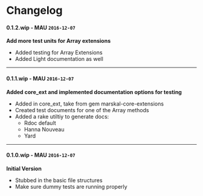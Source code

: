 # Changelog

#### 0.1.2.wip - MAU `2016-12-07`  
**Add more test units for Array extensions**

* Added testing for Array Extensions
* Added Light documentation as well

---
#### 0.1.1.wip - MAU `2016-12-07`  
**Added core_ext and implemented documentation options for testing**

* Added in core_ext, take from gem marskal-core-extensions
* Created test documents for one of the Array methods
* Added a rake utiltiy to generate docs:
    * Rdoc default
    * Hanna Nouveau
    * Yard
    
---

#### 0.1.0.wip - MAU `2016-12-07`  
**Initial Version**

* Stubbed in the basic file structures
* Make sure dummy tests are running properly



